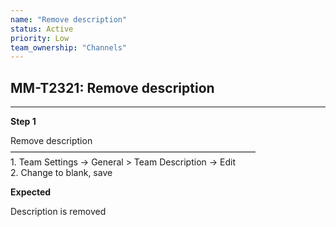 ```yaml
---
name: "Remove description"
status: Active
priority: Low
team_ownership: "Channels"
---
```


## MM-T2321: Remove description

---

**Step 1**

Remove description\
————————————————————————————\
1\. Team Settings -> General > Team Description -> Edit\
2\. Change to blank, save

**Expected**

Description is removed

